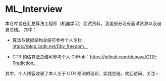 # ML_Interview

本仓库旨在汇总算法工程师（机器学习）面试资料，涵盖部分现有面试资源以及自身总结。 其中：

- 算法与数据结构总结可参考个人专栏：https://blog.csdn.net/Dby_freedom，

- CTR 预估算法总结可参考个人 GitHub：https://github.com/duboya/CTR-Prediction。



其中，个人博客收录了本人关于 CTR 预测的理论、实践总结，欢迎访问、关注~

